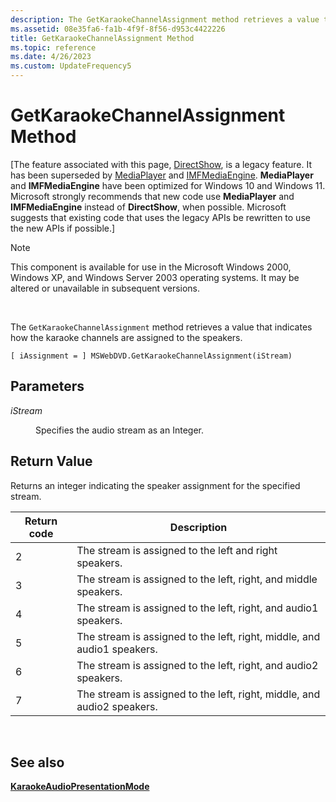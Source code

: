 ```yaml
---
description: The GetKaraokeChannelAssignment method retrieves a value that indicates how the karaoke channels are assigned to the speakers.
ms.assetid: 08e35fa6-fa1b-4f9f-8f56-d953c4422226
title: GetKaraokeChannelAssignment Method
ms.topic: reference
ms.date: 4/26/2023
ms.custom: UpdateFrequency5
---
```


# GetKaraokeChannelAssignment Method

\[The feature associated with this page, [DirectShow](/windows/win32/directshow/directshow), is a legacy feature. It has been superseded by [MediaPlayer](/uwp/api/Windows.Media.Playback.MediaPlayer) and [IMFMediaEngine](/windows/win32/api/mfmediaengine/nn-mfmediaengine-imfmediaengine). **MediaPlayer** and **IMFMediaEngine** have been optimized for Windows 10 and Windows 11. Microsoft strongly recommends that new code use **MediaPlayer** and **IMFMediaEngine** instead of **DirectShow**, when possible. Microsoft suggests that existing code that uses the legacy APIs be rewritten to use the new APIs if possible.\]

> [!Note]  
> This component is available for use in the Microsoft Windows 2000, Windows XP, and Windows Server 2003 operating systems. It may be altered or unavailable in subsequent versions.

 

The `GetKaraokeChannelAssignment` method retrieves a value that indicates how the karaoke channels are assigned to the speakers.

``` syntax
[ iAssignment = ] MSWebDVD.GetKaraokeChannelAssignment(iStream)
```

## Parameters

<dl> <dt>

<span id="iStream"></span><span id="istream"></span><span id="ISTREAM"></span>*iStream*
</dt> <dd>

Specifies the audio stream as an Integer.

</dd> </dl>

## Return Value

Returns an integer indicating the speaker assignment for the specified stream.



| Return code | Description                                                             |
|-------------|-------------------------------------------------------------------------|
| 2           | The stream is assigned to the left and right speakers.                  |
| 3           | The stream is assigned to the left, right, and middle speakers.         |
| 4           | The stream is assigned to the left, right, and audio1 speakers.         |
| 5           | The stream is assigned to the left, right, middle, and audio1 speakers. |
| 6           | The stream is assigned to the left, right, and audio2 speakers.         |
| 7           | The stream is assigned to the left, right, middle, and audio2 speakers. |



 

## See also

<dl> <dt>

[**KaraokeAudioPresentationMode**](karaokeaudiopresentationmode-property.md)
</dt> </dl>

 

 



